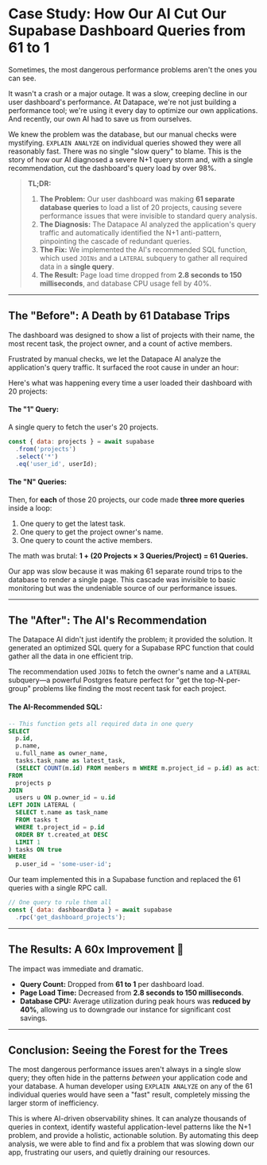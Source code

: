 # Case Study: How Our AI Cut Our Supabase Dashboard Queries from 61 to 1

Sometimes, the most dangerous performance problems aren't the ones you can see.

It wasn't a crash or a major outage. It was a slow, creeping decline in our user dashboard's performance. At Datapace, we're not just building a performance tool; we're using it every day to optimize our own applications. And recently, our own AI had to save us from ourselves.

We knew the problem was the database, but our manual checks were mystifying. `EXPLAIN ANALYZE` on individual queries showed they were all reasonably fast. There was no single "slow query" to blame. This is the story of how our AI diagnosed a severe N+1 query storm and, with a single recommendation, cut the dashboard's query load by over 98%.

> **TL;DR:**
>
> 1.  **The Problem:** Our user dashboard was making **61 separate database queries** to load a list of 20 projects, causing severe performance issues that were invisible to standard query analysis.
> 2.  **The Diagnosis:** The Datapace AI analyzed the application's query traffic and automatically identified the N+1 anti-pattern, pinpointing the cascade of redundant queries.
> 3.  **The Fix:** We implemented the AI's recommended SQL function, which used `JOINs` and a `LATERAL` subquery to gather all required data in a **single query**.
> 4.  **The Result:** Page load time dropped from **2.8 seconds to 150 milliseconds**, and database CPU usage fell by 40%.

-----

## The "Before": A Death by 61 Database Trips

The dashboard was designed to show a list of projects with their name, the most recent task, the project owner, and a count of active members.

Frustrated by manual checks, we let the Datapace AI analyze the application's query traffic. It surfaced the root cause in under an hour:

Here's what was happening every time a user loaded their dashboard with 20 projects:

#### The "1" Query:

A single query to fetch the user's 20 projects.

```javascript
const { data: projects } = await supabase
  .from('projects')
  .select('*')
  .eq('user_id', userId);
```

#### The "N" Queries:

Then, for **each** of those 20 projects, our code made **three more queries** inside a loop:

1.  One query to get the latest task.
2.  One query to get the project owner's name.
3.  One query to count the active members.

The math was brutal: **1 + (20 Projects × 3 Queries/Project) = 61 Queries.**

Our app was slow because it was making 61 separate round trips to the database to render a single page. This cascade was invisible to basic monitoring but was the undeniable source of our performance issues.

-----

## The "After": The AI's Recommendation

The Datapace AI didn't just identify the problem; it provided the solution. It generated an optimized SQL query for a Supabase RPC function that could gather all the data in one efficient trip.

The recommendation used `JOINs` to fetch the owner's name and a `LATERAL` subquery—a powerful Postgres feature perfect for "get the top-N-per-group" problems like finding the most recent task for each project.

#### The AI-Recommended SQL:

```sql
-- This function gets all required data in one query
SELECT
  p.id,
  p.name,
  u.full_name as owner_name,
  tasks.task_name as latest_task,
  (SELECT COUNT(m.id) FROM members m WHERE m.project_id = p.id) as active_members
FROM
  projects p
JOIN
  users u ON p.owner_id = u.id
LEFT JOIN LATERAL (
  SELECT t.name as task_name
  FROM tasks t
  WHERE t.project_id = p.id
  ORDER BY t.created_at DESC
  LIMIT 1
) tasks ON true
WHERE
  p.user_id = 'some-user-id';
```

Our team implemented this in a Supabase function and replaced the 61 queries with a single RPC call.

```javascript
// One query to rule them all
const { data: dashboardData } = await supabase
  .rpc('get_dashboard_projects');
```

-----

## The Results: A 60x Improvement 🚀

The impact was immediate and dramatic.

  * **Query Count:** Dropped from **61 to 1** per dashboard load.
  * **Page Load Time:** Decreased from **2.8 seconds to 150 milliseconds**.
  * **Database CPU:** Average utilization during peak hours was **reduced by 40%**, allowing us to downgrade our instance for significant cost savings.

-----

## Conclusion: Seeing the Forest for the Trees

The most dangerous performance issues aren't always in a single slow query; they often hide in the patterns *between* your application code and your database. A human developer using `EXPLAIN ANALYZE` on any of the 61 individual queries would have seen a "fast" result, completely missing the larger storm of inefficiency.

This is where AI-driven observability shines. It can analyze thousands of queries in context, identify wasteful application-level patterns like the N+1 problem, and provide a holistic, actionable solution. By automating this deep analysis, we were able to find and fix a problem that was slowing down our app, frustrating our users, and quietly draining our resources.